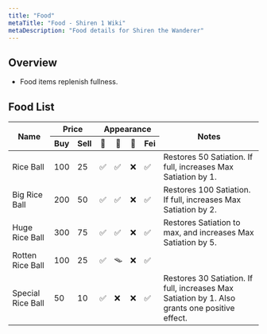 ```yaml
---
title: "Food"
metaTitle: "Food - Shiren 1 Wiki"
metaDescription: "Food details for Shiren the Wanderer"
---
```


## Overview

- Food items replenish fullness.

## Food List

<table class="itemListCentered">
  <thead>
    <tr>
      <th rowspan="2">Name</th>
      <th colspan="2">Price</th>
      <th colspan="4">Appearance</th>
      <th rowspan="2">Notes</th>
    </tr>
    <tr>
      <th>Buy</td>
      <th>Sell</td>
      <th>🗻</td>
      <th>📜</td>
      <th>🍖</td>
      <th>Fei</td>
    </tr>
  <thead>
  <tbody>
    <tr>
      <td class="priceTableName">Rice Ball</td>
      <td>100</td>
      <td>25</td>
      <td>✅</td>
      <td>✅</td>
      <td>❌</td>
      <td>✅</td>
      <td class="leftText">Restores 50 Satiation. If full, increases Max Satiation by 1.</td>
    </tr>
    <tr>
      <td class="priceTableName">Big Rice Ball</td>
      <td>200</td>
      <td>50</td>
      <td>✅</td>
      <td>✅</td>
      <td>❌</td>
      <td>✅</td>
      <td class="leftText">Restores 100 Satiation. If full, increases Max Satiation by 2.</td>
    </tr>
    <tr>
      <td class="priceTableName">Huge Rice Ball</td>
      <td>300</td>
      <td>75</td>
      <td>✅</td>
      <td>✅</td>
      <td>❌</td>
      <td>✅</td>
      <td class="leftText">Restores Satiation to max, and increases Max Satiation by 5.</td>
    </tr>
    <tr>
      <td class="priceTableName">Rotten Rice Ball</td>
      <td>100</td>
      <td>25</td>
      <td>✅</td>
      <td>🪤</td>
      <td>❌</td>
      <td>✅</td>
      <td class="leftText"></td>
    </tr>
    <tr>
      <td class="priceTableName">Special Rice Ball</td>
      <td>50</td>
      <td>10</td>
      <td>✅</td>
      <td>❌</td>
      <td>❌</td>
      <td>✅</td>
      <td class="leftText">Restores 30 Satiation. If full, increases Max Satiation by 1. Also grants one positive effect.</td>
    </tr>
  </tbody>
</table>
